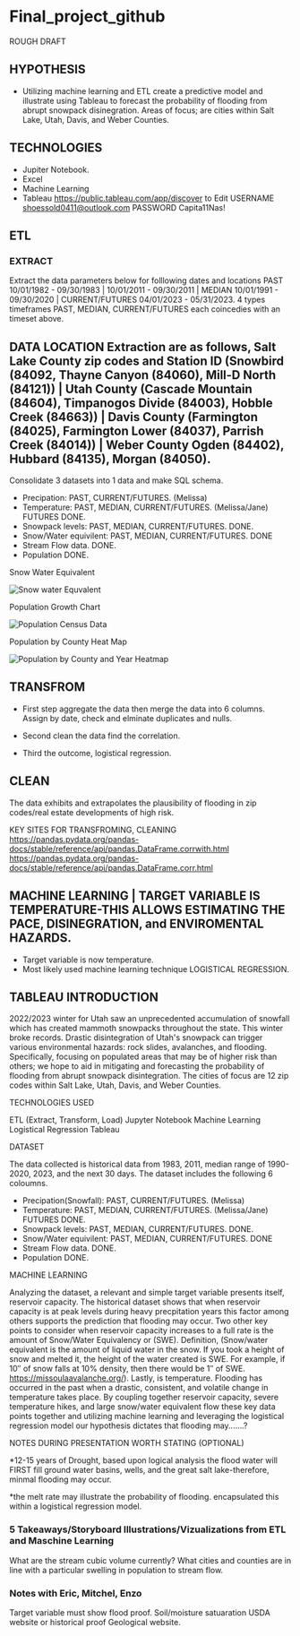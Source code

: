 # Final_project_github

ROUGH DRAFT

## HYPOTHESIS
- Utilizing machine learning and ETL create a predictive model and illustrate using Tableau to forecast the probability of flooding from abrupt snowpack disinegration. Areas of focus; are cities within Salt Lake, Utah, Davis, and Weber Counties. 

## TECHNOLOGIES 
- Jupiter Notebook.
- Excel
- Machine Learning
- Tableau https://public.tableau.com/app/discover to Edit USERNAME shoessold0411@outlook.com PASSWORD Capita11Nas!

## ETL

### EXTRACT 
Extract the data parameters below for folllowing dates and locations PAST 10/01/1982 - 09/30/1983 | 10/01/2011 - 09/30/2011 | MEDIAN 10/01/1991 - 09/30/2020 | CURRENT/FUTURES 04/01/2023 - 05/31/2023. 4 types timeframes PAST, MEDIAN, CURRENT/FUTURES each coincedies with an timeset above. 


## DATA LOCATION Extraction are as follows, Salt Lake County zip codes and Station ID (Snowbird (84092, Thayne Canyon (84060), Mill-D North (84121)) | Utah County (Cascade Mountain (84604), Timpanogos Divide (84003), Hobble Creek (84663)) | Davis County (Farmington (84025), Farmington Lower (84037), Parrish Creek (84014)) | Weber County Ogden (84402), Hubbard (84135), Morgan (84050).
 
Consolidate 3 datasets into 1 data and make SQL schema. 

 
- Precipation: PAST, CURRENT/FUTURES. (Melissa) 
- Temperature: PAST, MEDIAN, CURRENT/FUTURES. (Melissa/Jane) FUTURES DONE.
- Snowpack levels: PAST, MEDIAN, CURRENT/FUTURES. DONE.
- Snow/Water equivilent: PAST, MEDIAN, CURRENT/FUTURES. DONE
- Stream Flow data. DONE.
- Population DONE.

Snow Water Equivalent

![Snow water Equvalent](https://user-images.githubusercontent.com/116606765/230414009-c91b0608-7c8a-4c87-ab02-1d0259c4a081.png)


Population Growth Chart

![Population Census Data](https://user-images.githubusercontent.com/116606765/231285501-4c9abf7a-f96a-4476-ad95-06b0d2e53a41.png)


Population by County Heat Map

![Population by County and Year Heatmap](https://user-images.githubusercontent.com/116606765/231285568-fbef6728-6de1-4bd1-8224-8c5a04885973.png)


## TRANSFROM 

- First step aggregate the data then merge the data into 6 columns. Assign by date, check and elminate duplicates and nulls. 

- Second clean the data find the correlation.

- Third the outcome, logistical regression. 

## CLEAN
The data exhibits and extrapolates the plausibility of flooding in zip codes/real estate developments of high risk.  

KEY SITES FOR TRANSFROMING, CLEANING 
https://pandas.pydata.org/pandas-docs/stable/reference/api/pandas.DataFrame.corrwith.html
https://pandas.pydata.org/pandas-docs/stable/reference/api/pandas.DataFrame.corr.html

## MACHINE LEARNING | TARGET VARIABLE IS TEMPERATURE-THIS ALLOWS ESTIMATING THE PACE, DISINEGRATION, and ENVIROMENTAL HAZARDS.   

- Target variable is now temperature. 
- Most likely used machine learning technique LOGISTICAL REGRESSION. 

## TABLEAU INTRODUCTION

2022/2023 winter for Utah saw an unprecedented accumulation of snowfall which has created mammoth snowpacks throughout the state. This winter broke records. Drastic disintegration of Utah's snowpack can trigger various environmental hazards: rock slides, avalanches, and flooding. Specifically, focusing on populated areas that may be of higher risk than others; we hope to aid in mitigating and forecasting the probability of flooding from abrupt snowpack disintegration. The cities of focus are 12 zip codes within Salt Lake, Utah, Davis, and Weber Counties. 

TECHNOLOGIES USED

ETL (Extract, Transform, Load) 
Jupyter Notebook
Machine Learning Logistical Regression
Tableau 

DATASET

The data collected is historical data from 1983, 2011, median range of 1990-2020, 2023, and the next 30 days. The dataset includes the following 6 coloumns. 

- Precipation(Snowfall): PAST, CURRENT/FUTURES. (Melissa) 
- Temperature: PAST, MEDIAN, CURRENT/FUTURES. (Melissa/Jane) FUTURES DONE.
- Snowpack levels: PAST, MEDIAN, CURRENT/FUTURES. DONE.
- Snow/Water equivilent: PAST, MEDIAN, CURRENT/FUTURES. DONE
- Stream Flow data. DONE.
- Population DONE.


MACHINE LEARNING

Analyzing the dataset, a relevant and simple target variable presents itself, reservoir capacity. The historical dataset shows that when reservoir capacity is at peak levels during heavy precpitation years this factor among others supports the prediction that flooding may occur. Two other key points to consider when reservoir capacity increases to a full rate is the amount of Snow/Water Equivalency or (SWE). Definition, (Snow/water equivalent is the amount of liquid water in the snow. If you took a height of snow and melted it, the height of the water created is SWE. For example, if 10″ of snow falls at 10% density, then there would be 1″ of SWE. https://missoulaavalanche.org/). Lastly, is temperature. Flooding has occurred in the past when a drastic, consistent, and volatile change in temperature takes place. By coupling together reservoir capacity, severe temperature hikes, and large snow/water equivalent flow these key data points together and utilizing machine learning and leveraging the logistical regression model our hypothesis dictates that flooding may.......? 

NOTES DURING PRESENTATION WORTH STATING (OPTIONAL)

*12-15 years of Drought, based upon logical analysis the flood water will FIRST fill ground water basins, wells, and the great salt lake-therefore, minmal flooding may occur.



*the melt rate may illustrate the probability of flooding. encapsulated this within a logistical regression model. 

### 5 Takeaways/Storyboard Illustrations/Vizualizations from ETL and Maschine Learning

What are the stream cubic volume currently? What cities and counties are in line with a particular swelling in population to stream flow. 


### Notes with Eric, Mitchel, Enzo

Target variable must show flood proof. Soil/moisture satuaration USDA website or historical proof Geological website. 






 











